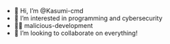 - 👋 Hi, I’m @Kasumi-cmd
- 👀 I’m interested in programming and cybersecurity
- 🐦‍🔥 malicious-development  
- 💞️ I’m looking to collaborate on everything!

<!---
Kasumi-cmd/Kasumi-cmd is a ✨ special ✨ repository because its `README.md` (this file) appears on your GitHub profile.
You can click the Preview link to take a look at your changes.
--->

